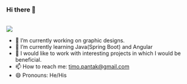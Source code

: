 ### Hi there 👋

<br>
<img src="https://www.elegantthemes.com/blog/wp-content/uploads/2019/08/gravit-designer-review-featured-iamge.jpg" />
<br>

- 🔭 I’m currently working on graphic designs.
- 🌱 I’m currently learning Java(Spring Boot) and Angular
- 👯 I would like to work with interesting projects in which I would be beneficial.
- 📫 How to reach me: timo.pantak@gmail.com
- 😄 Pronouns: He/His
